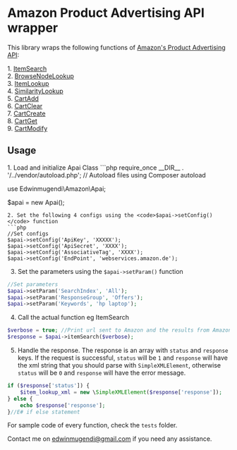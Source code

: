 <h1>Amazon Product Advertising API wrapper</h1>
<p>This library wraps the following functions of <a href="http://docs.aws.amazon.com/AWSECommerceService/latest/DG/Welcome.html">Amazon's Product Advertising API</a>:</p>
1. <a href="http://docs.aws.amazon.com/AWSECommerceService/latest/DG/ItemSearch.html">ItemSearch</a><br>
2. <a href="http://docs.aws.amazon.com/AWSECommerceService/latest/DG/BrowseNodeLookup.html">BrowseNodeLookup</a><br>
3. <a href="http://docs.aws.amazon.com/AWSECommerceService/latest/DG/ItemLookup.html">ItemLookup</a><br>
4. <a href="http://docs.aws.amazon.com/AWSECommerceService/latest/DG/SimilarityLookup.html">SimilarityLookup</a><br>
5. <a href="http://docs.aws.amazon.com/AWSECommerceService/latest/DG/CartAdd.html">CartAdd</a><br>
6. <a href="http://docs.aws.amazon.com/AWSECommerceService/latest/DG/CartClear.html">CartClear</a><br>
7. <a href="http://docs.aws.amazon.com/AWSECommerceService/latest/DG/CartCreate.html">CartCreate</a><br>
8. <a href="http://docs.aws.amazon.com/AWSECommerceService/latest/DG/CartGet.html">CartGet</a><br>
9. <a href="http://docs.aws.amazon.com/AWSECommerceService/latest/DG/CartModify.html">CartModify</a><br>

<h2>Usage</h2>
1. Load and initialize Apai Class
```php
require_once __DIR__ . '/../vendor/autoload.php'; // Autoload files using Composer autoload

use Edwinmugendi\Amazon\Apai;

$apai = new Apai();
```
2. Set the following 4 configs using the <code>$apai->setConfig()</code> function
```php
//Set configs
$apai->setConfig('ApiKey', 'XXXXX');
$apai->setConfig('ApiSecret', 'XXXX');
$apai->setConfig('AssociativeTag', 'XXXX');
$apai->setConfig('EndPoint', 'webservices.amazon.de');
```
3. Set the parameters using the <code>$apai->setParam()</code> function
```php
//Set parameters
$apai->setParam('SearchIndex', 'All');
$apai->setParam('ResponseGroup', 'Offers');
$apai->setParam('Keywords', 'hp laptop');
```
4. Call the actual function eg ItemSearch
```php
$verbose = true; //Print url sent to Amazon and the results from Amazon
$response = $apai->itemSearch($verbose);
```
5. Handle the response. The response is an array with <code>status</code> and <code>response</code> keys. If the request is successful, <code>status</code> will be <code>1</code> and <code>response</code> will have the xml string that you should parse with <code>SimpleXMLElement</code>, otherwise <code>status</code> will be <code>0</code> and <code>response</code> will have the error message.
```php
if ($response['status']) {
    $item_lookup_xml = new \SimpleXMLElement($response['response']);
} else {
    echo $response['response'];
}//E# if else statement
```
For sample code of every function, check the <code>tests</code> folder.

Contact me on edwinmugendi@gmail.com if you need any assistance.
